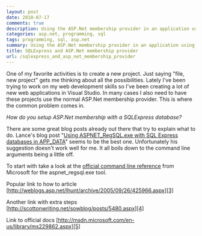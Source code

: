 ```yaml
---
layout: post
date: 2010-07-17
comments: true
description: Using the ASP.Net membership provider in an application using SQLExpress database
categories: asp.net, programming, sql
tags: programming, sql, asp.net
summary: Using the ASP.Net membership provider in an application using SQLExpress database
title: SQLExpress and ASP.Net membership provider
url: /sqlexpress_and_asp_net_membership_provider
---
```


One of my favorite activities is to create a new project. Just saying "file, new project" gets me thinking about all the possibilities. Lately I've been trying to work on my web development skills so I've been creating a lot of new web applications in Visual Studio. In many cases I also need to have these projects use the normal ASP.Net membership provider. This is where the common problem comes in.

_How do you setup ASP.Net membership with a SQLExpress database?_

There are some great blog posts already out there that try to explain what to do. Lance's blog post "[Using ASPNET\_RegSQL.exe with SQL Express databases in APP\_DATA][1]" seems to be the best one. Unfortunately his suggestion doesn't work well for me. It all boils down to the command line arguments being a little off.

To start with take a look at the [official command line reference][2] from Microsoft for the aspnet\_regsql.exe tool.

Popular link to how to article [http://weblogs.asp.net/lhunt/archive/2005/09/26/425966.aspx][3]

Another link with extra steps [http://scottonwriting.net/sowblog/posts/5480.aspx][4]

Link to official docs [http://msdn.microsoft.com/en-us/library/ms229862.aspx][5]

[1]: http://weblogs.asp.net/lhunt/archive/2005/09/26/425966.aspx
[2]: http://msdn.microsoft.com/en-us/library/ms229862.aspx
[3]: http://weblogs.asp.net/lhunt/archive/2005/09/26/425966.aspx
[4]: http://scottonwriting.net/sowblog/posts/5480.aspx
[5]: http://msdn.microsoft.com/en-us/library/ms229862.aspx
